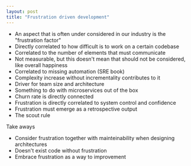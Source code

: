 ```yaml
---
layout: post
title: "Frustration driven development"
---
```


- An aspect that is often under considered in our industry is the "frustration factor"
- Directly correlated to how difficult is to work on a certain codebase
- Correlated to the number of elements that must communicate
- Not measurable, but this doesn't mean that should not be considered, like overall happiness
- Correlated to missing automation (SRE book)
- Complexity increase without incrementality contributes to it
- Driver for team size and architecture
- Something to do with microservices out of the box
- Churn rate is directly connected
- Frustration is directly correlated to system control and confidence
- Frustration must emerge as a retrospective output
- The scout rule

Take aways
- Consider frustration together with mainteinability when designing architectures
- Doesn't exist code without frustration
- Embrace frustration as a way to improvement
